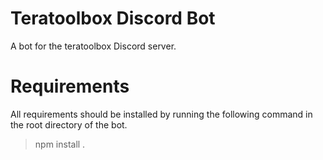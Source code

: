 # Teratoolbox Discord Bot
 A bot for the teratoolbox Discord server.

# Requirements
 All requirements should be installed by running the following command in the root directory of the bot.
> npm install .